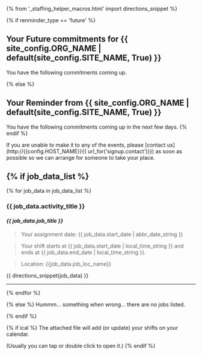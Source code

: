 {% from '_staffing_helper_macros.html' import directions_snippet %}

{% if renminder_type == 'future' %}
## Your Future commitments for {{ site_config.ORG_NAME | default(site_config.SITE_NAME, True) }}

You have the following commitments coming up.

{% else %}
## Your Reminder from {{ site_config.ORG_NAME | default(site_config.SITE_NAME, True) }}

You have the following commitments coming up in the next few days.
{% endif %}

If you are unable to make it to any of the events, please [contact us](http://{{config.HOST_NAME}}{{ url_for('signup.contact')}})
as soon as possible so we can arrange for someone to take your place.

{% if job_data_list %}
---
{% for job_data in job_data_list %}

### {{ job_data.activity_title }}
#### _{{ job_data.job_title }}_

> Your assignment date: {{ job_data.start_date | abbr_date_string }}

> Your shift starts at {{ job_data.start_date | local_time_string }}
> and ends at {{ job_data.end_date | local_time_string }}.

> Location: {{job_data.job_loc_name}}  

{{ directions_snippet(job_data) }}

---
{% endfor %}


{% else %}
Hummm... something when wrong... there are no jobs listed.

{% endif %}

{% if ical %}
The attached file will add (or update) your shifts on your calendar. 

(Usually you can tap or double click to open it.)
{% endif %}
